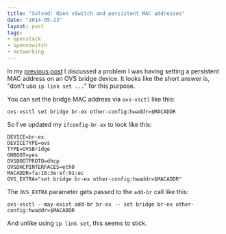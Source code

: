 ```yaml
---
title: "Solved: Open vSwitch and persistent MAC addresses"
date: "2014-05-23"
layout: post
tags:
- openstack
- openvswitch
- networking
---
```


In my [previous post] I discussed a problem I was having setting a
persistent MAC address on an OVS bridge device.  It looks like the
short answer is, "don't use `ip link set ...`" for this purpose.

You can set the bridge MAC address via `ovs-vsctl` like this:

    ovs-vsctl set bridge br-ex other-config:hwaddr=$MACADDR

So I've updated my `ifconfig-br-ex` to look like this:

    DEVICE=br-ex
    DEVICETYPE=ovs
    TYPE=OVSBridge
    ONBOOT=yes
    OVSBOOTPROTO=dhcp
    OVSDHCPINTERFACES=eth0
    MACADDR=fa:16:3e:ef:91:ec
    OVS_EXTRA="set bridge br-ex other-config:hwaddr=$MACADDR"

The `OVS_EXTRA` parameter gets passed to the `add-br` call like this:

    ovs-vsctl --may-exist add-br br-ex -- set bridge br-ex other-config:hwaddr=$MACADDR

And unlike using `ip link set`, this seems to stick.

[previous post]: /2014/05/23/open-vswitch-and-persistent-ma/

